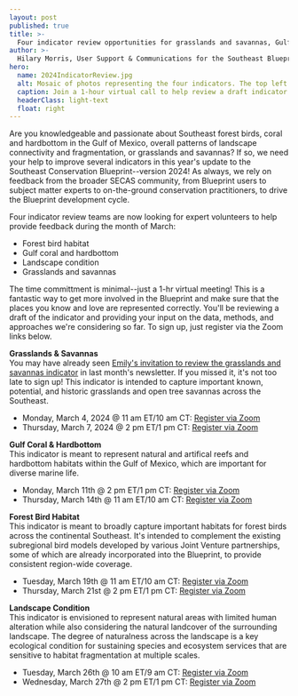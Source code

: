 ```yaml
---
layout: post
published: true
title: >-
  Four indicator review opportunities for grasslands and savannas, Gulf coral and hardbottom, forest bird habitat, and landscape condition
author: >-
  Hilary Morris, User Support & Communications for the Southeast Blueprint
hero:
  name: 2024IndicatorReview.jpg
  alt: Mosaic of photos representing the four indicators. The top left is of a small bird perched on a branch; the top right is a coral reef with colorful fish, the bottom right is a meadow with trees in the background, and the bottom left is an aerial photo of a forest and field bisected by a road.
  caption: Join a 1-hour virtual call to help review a draft indicator for the 2024 Blueprint! Photo credits clockwise from top left - <a href="https://www.nps.gov/media/photo/view.htm?id=36F57B34-1DD8-B71C-07F7-7D6DF0487F47">Swainson's warbler in Congaree National Park</a> by National Park Service, <a href="https://www.flickr.com/photos/onms/41373085831/in/album-72157656169148521/">Stetson Bank in Flower Garden Banks National Marine Sanctuary</a> by G.P. Schmahl/NOAA, Piedmont prairie at Mason Farm by Rua Mordecai/USFWS, <a href ="https://flickr.com/photos/ezra/2537968044/in/photolist-dXdHZe-nBQccf-4SgKtJ-4JXFhV-dARmzp-R7hTFf-28rzxdB-ceLxuJ-4ScBnt-CPFAWE-Rsfi7G-ceLxpG-b2gwGD-9DtS89-aDMAHU-4tdCvm-2ibZBbJ-2ibZBje-2ic1DPZ-8U2rsT-9ospRf-4JFZ6F-2ibXfK4-7CVinD-ceLxyA-7zJ5fd-2hkS6YP-9GGpvA-2hkQpAZ-9GDwQc-2ibXfHR">aerial image of Raleigh</a> by Derek ________/Flickr/<a href="https://creativecommons.org/licenses/by-nc/2.0/">CC BY-NC 2.0 DEED</a>.
  headerClass: light-text
  float: right
---
```

Are you knowledgeable and passionate about Southeast forest birds, coral and hardbottom in the Gulf of Mexico, overall patterns of landscape connectivity and fragmentation, or grasslands and savannas? If so, we need your help to improve several indicators in this year's update to the Southeast Conservation Blueprint--version 2024! As always, we rely on feedback from the broader SECAS community, from Blueprint users to subject matter experts to on-the-ground conservation practitioners, to drive the Blueprint development cycle. 

Four indicator review teams are now looking for expert volunteers to help provide feedback during the month of March:
- Forest bird habitat
- Gulf coral and hardbottom
- Landscape condition
- Grasslands and savannas<!--more-->

The time committment is minimal--just a 1-hr virtual meeting! This is a fantastic way to get more involved in the Blueprint and make sure that the places you know and love are represented correctly. You'll be reviewing a draft of the indicator and providing your input on the data, methods, and approaches we're considering so far. To sign up, just register via the Zoom links below.

**Grasslands & Savannas**  
You may have already seen [Emily's invitation to review the grasslands and savannas indicator](https://secassoutheast.org/2024/01/16/Calling-all-grassland-lovers-and-experts.html) in last month's newsletter. If you missed it, it's not too late to sign up! This indicator is intended to capture important known, potential, and historic grasslands and open tree savannas across the Southeast.

- Monday, March 4, 2024 @ 11 am ET/10 am CT: [Register via Zoom](https://doitalent.zoomgov.com/meeting/register/vJIsfuGtpj0iE7bH4wesZkluiyyH1fs1Hfc#/registration)
- Thursday, March 7, 2024 @ 2 pm ET/1 pm CT: [Register via Zoom](https://doitalent.zoomgov.com/meeting/register/vJItce6hqD4iEqCwSNwMqabVV4DUCLyxnbw#/registration)

**Gulf Coral & Hardbottom**  
This indicator is meant to represent natural and artifical reefs and hardbottom habitats within the Gulf of Mexico, which are important for diverse marine life.

- Monday, March 11th @ 2 pm ET/1 pm CT: [Register via Zoom](https://doitalent.zoomgov.com/meeting/register/vJItdOivqTkuGH0W6WWkxlQwe5F7NMpya58)
- Thursday, March 14th @ 11 am ET/10 am CT: [Register via Zoom](https://doitalent.zoomgov.com/meeting/register/vJIscOuhrjwqH2kAxiZUJGv8MStaTT-U5pk#/registration)

**Forest Bird Habitat**  
This indicator is meant to broadly capture important habitats for forest birds across the continental Southeast. It's intended to complement the existing subregional bird models developed by various Joint Venture partnerships, some of which are already incorporated into the Blueprint, to provide consistent region-wide coverage.

- Tuesday, March 19th @ 11 am ET/10 am CT: [Register via Zoom](https://doitalent.zoomgov.com/meeting/register/vJItd-upqz4sGYLnFAI4FkSdqMqO-qK9174)
- Thursday, March 21st @ 2 pm ET/1 pm CT: [Register via Zoom](https://doitalent.zoomgov.com/meeting/register/vJIsdO6qrjwvHc8u4v_GwVJgHugeMrofxGk)

**Landscape Condition**  
This indicator is envisioned to represent natural areas with limited human alteration while also considering the natural landcover of the surrounding landscape. The degree of naturalness across the landscape is a key ecological condition for sustaining species and ecosystem services that are sensitive to habitat fragmentation at multiple scales.

- Tuesday, March 26th @ 10 am ET/9 am CT: [Register via Zoom](https://doitalent.zoomgov.com/meeting/register/vJItdeCqrzgoG3t00yyRaJeoDPQFhfe-7Bk#/registration)
- Wednesday, March 27th @ 2 pm ET/1 pm CT: [Register via Zoom](https://doitalent.zoomgov.com/meeting/register/vJItd-mtrTIvGo7ksFxC6xGlBtH8c4eXLWw#/registration)


